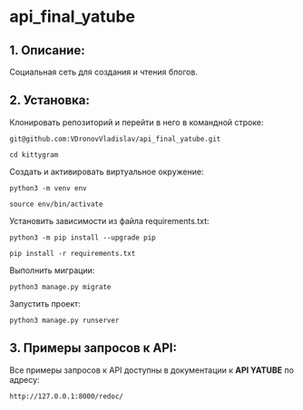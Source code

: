 # api_final_yatube

## 1. Описание:
Социальная сеть для создания и чтения блогов.

## 2. Установка:

Клонировать репозиторий и перейти в него в командной строке:
```
git@github.com:VDronovVladislav/api_final_yatube.git

cd kittygram
```

Cоздать и активировать виртуальное окружение:
```
python3 -m venv env

source env/bin/activate
```

Установить зависимости из файла requirements.txt:
```
python3 -m pip install --upgrade pip

pip install -r requirements.txt
```

Выполнить миграции:
```
python3 manage.py migrate
```

Запустить проект:
```
python3 manage.py runserver
```
## 3. Примеры запросов к API:
Все примеры запросов к API доступны в документации к **API YATUBE** по адресу:
```
http://127.0.0.1:8000/redoc/
```
